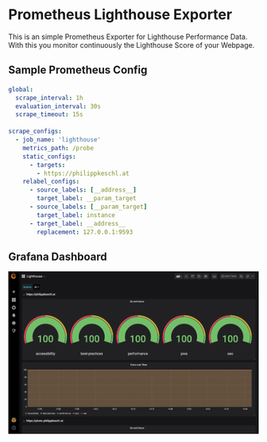 # Prometheus Lighthouse Exporter

This is an simple Prometheus Exporter for Lighthouse Performance Data. With this you monitor continuously the Lighthouse Score of your Webpage.

## Sample Prometheus Config
```yaml
global:
  scrape_interval: 1h
  evaluation_interval: 30s
  scrape_timeout: 15s

scrape_configs:
  - job_name: 'lighthouse'
    metrics_path: /probe
    static_configs:
      - targets:
        - https://philippkeschl.at
    relabel_configs:
      - source_labels: [__address__]
        target_label: __param_target
      - source_labels: [__param_target]
        target_label: instance
      - target_label: __address__
        replacement: 127.0.0.1:9593
```

## Grafana Dashboard

![](assets/grafana-dashboard.png)
